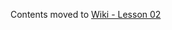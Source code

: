 Contents moved to [Wiki - Lesson 02](https://github.com/abhijat01/py4kids.l1.2019/wiki/Module-01,-Lesson-02)
